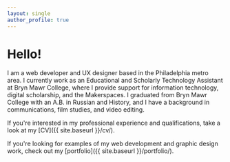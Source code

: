```yaml
---
layout: single
author_profile: true
---
```


# Hello!

I am a web developer and UX designer based in the Philadelphia metro area. I currently work as an Educational and Scholarly Technology Assistant at Bryn Mawr College, where I provide support for information technology, digital scholarship, and the Makerspaces. I graduated from Bryn Mawr College with an A.B. in Russian and History, and I have a background in communications, film studies, and video editing.

If you're interested in my professional experience and qualifications, take a look at my [CV]({{ site.baseurl }}/cv/).

If you're looking for examples of my web development and graphic design work, check out my [portfolio]({{ site.baseurl }}/portfolio/).

